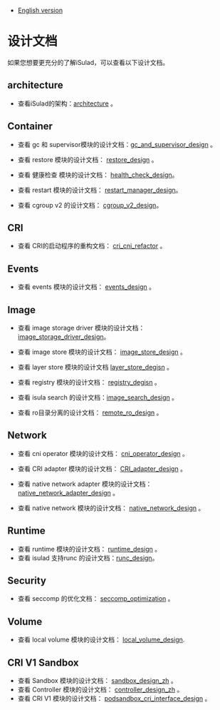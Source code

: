 - [English version](README.md)

# 设计文档

如果您想要更充分的了解iSulad，可以查看以下设计文档。

## architecture

- 查看iSulad的架构：[architecture](./architecture_zh.md) 。

## Container

- 查看 gc 和 supervisor模块的设计文档：[gc_and_supervisor_design](./detailed/Container/gc_and_supervisor_design_zh.md) 。

- 查看 restore 模块的设计文档： [restore_design](./detailed/Container/restore_design_zh.md) 。

- 查看 健康检查 模块的设计文档： [health_check_design](./detailed/Container/health_check_design.md)。

- 查看 restart 模块的设计文档： [restart_manager_design](./detailed/Container/restart_manager_design.md)。

- 查看 cgroup v2 的设计文档： [cgroup_v2_design](./detailed/Container/cgroup_v2_design_zh.md)。

## CRI

- 查看 CRI的启动程序的重构文档： [cri_cni_refactor](./detailed/CRI/cri_cni_refactor_zh.md) 。

## Events

- 查看 events 模块的设计文档： [events_design](./detailed/Events/events_design_zh.md) 。

## Image

- 查看 image storage driver 模块的设计文档： [image_storage_driver_design](./detailed/Image/image_storage_driver_design_zh.md)。

- 查看 image store 模块的设计文档： [image_store_design](./detailed/Image/image_store_design_zh.md) 。

- 查看 layer store 模块的设计文档 [layer_store_degisn](./detailed/Image/layer_store_degisn_zh.md) 。

- 查看 registry 模块的设计文档： [registry_degisn](./detailed/Image/registry_degisn_zh.md) 。

- 查看 isula search 的设计文档：[image_search_design](./detailed/Image/image_search_design_zh.md) 。

- 查看 ro目录分离的设计文档： [remote_ro_design](./detailed/Image/remote_ro_design.md) 。

## Network

- 查看 cni operator 模块的设计文档： [cni_operator_design](./detailed/Network/cni_operator_design_zh.md) 。

- 查看 CRI adapter 模块的设计文档： [CRI_adapter_design](./detailed/Network/CRI_adapter_design_zh.md) 。

- 查看 native network adapter 模块的设计文档： [native_network_adapter_design](./detailed/Network/native_network_adapter_design_zh.md) 。

- 查看 native network 模块的设计文档： [native_network_design](./detailed/Network/native_network_design_zh.md) 。

## Runtime

- 查看 runtime 模块的设计文档： [runtime_design](./detailed/Runtime/runtime_design_zh.md) 。
- 查看 isulad 支持runc 的设计文档：[runc_design](./detailed/Runtime/runc_design_zh.md)。

## Security

- 查看 seccomp 的优化文档： [seccomp_optimization](./detailed/Security/seccomp_optimization_zh.md) 。

## Volume

- 查看 local volume 模块的设计文档： [local_volume_design](./detailed/Volume/local_volume_design_zh.md).

## CRI V1 Sandbox

- 查看 Sandbox 模块的设计文档： [sandbox_design_zh](./detailed/Sandbox/sandbox_design_zh.md) 。
- 查看 Controller 模块的设计文档： [controller_design_zh](./detailed/Sandbox/controller_design_zh.md) 。
- 查看 CRI V1 模块的设计文档： [podsandbox_cri_interface_design](./detailed/Sandbox/podsandbox_cri_interface_design.md) 。